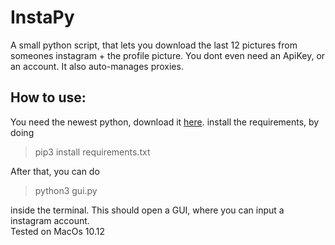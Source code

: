 # InstaPy
A small python script, that lets you download the last 12 pictures from someones instagram + the profile picture. 
You dont even need an ApiKey, or an account. It also auto-manages proxies.

## How to use:
You need the newest python, download it [here](https://www.python.org/downloads/release/python-382/ "The best search engine for privacy").
install the requirements, by doing 

> pip3 install requirements.txt <br>

After that, you can do 

> python3 gui.py <br>

inside the terminal. This should open a GUI, where you can input a instagram account.<br>
Tested on MacOs 10.12
